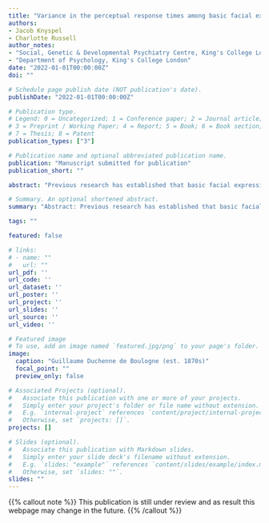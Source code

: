 ```yaml
---
title: "Variance in the perceptual response times among basic facial expressions is best explained by valence and arousal"
authors:
- Jacob Knyspel
- Charlotte Russell
author_notes: 
- "Social, Genetic & Developmental Psychiatry Centre, King's College London"
- "Department of Psychology, King's College London"
date: "2022-01-01T00:00:00Z"
doi: ""

# Schedule page publish date (NOT publication's date).
publishDate: "2022-01-01T00:00:00Z"

# Publication type.
# Legend: 0 = Uncategorized; 1 = Conference paper; 2 = Journal article;
# 3 = Preprint / Working Paper; 4 = Report; 5 = Book; 6 = Book section;
# 7 = Thesis; 8 = Patent
publication_types: ["3"]

# Publication name and optional abbreviated publication name.
publication: "Manuscript submitted for publication"
publication_short: ""

abstract: "Previous research has established that basic facial expressions vary considerably in terms of the speed with which they are perceived, including those which are often said to have similar levels of dimensional factors such as valence and arousal. This study aimed (1) to replicate these previous findings; (2) to compare statistical models of response time data based on the discrete factor of basic emotions and the dimensional factors of valence and arousal; and (3) to investigate the potential effects of ethnicity and current emotional state. Participants completed an online task in which they were presented with emotional phrases, followed by facial expression images, and were instructed to report whether each combination matched as quickly as possible. The emotional phrases used were independently piloted to ensure suitability for inclusion. While variance in response times among basic facial expressions was found, this was notably more minimal than in some previous research, something which is attributed to methodological differences. Statistical models based on discrete emotions and valence/arousal were found to fit the data equally well, indicating that variance in response times among expressions did not need to be explained beyond valence and arousal alone. Neither ethnicity nor current emotional state were found to affect response times. These findings suggest that temporal facial expression perception research might best focus on dimensional factors such as valence and arousal moving forward."

# Summary. An optional shortened abstract.
summary: "Abstract: Previous research has established that basic facial expressions vary considerably in terms of the speed with which they are perceived, including those which are often said to have similar levels of dimensional factors such as valence and arousal. This study aimed (1) to replicate these previous findings; (2) to compare statistical models of response time data based on the discrete factor of basic emotions and the dimensional factors of valence and arousal; and (3) to investigate the potential effects of ethnicity and current emotional state. *Continue reading...*"

tags: ""

featured: false

# links:
# - name: ""
#   url: ""
url_pdf: ''
url_code: ''
url_dataset: ''
url_poster: ''
url_project: ''
url_slides: ''
url_source: ''
url_video: ''

# Featured image
# To use, add an image named `featured.jpg/png` to your page's folder. 
image:
  caption: "Guillaume Duchenne de Boulogne (est. 1870s)"
  focal_point: ""
  preview_only: false

# Associated Projects (optional).
#   Associate this publication with one or more of your projects.
#   Simply enter your project's folder or file name without extension.
#   E.g. `internal-project` references `content/project/internal-project/index.md`.
#   Otherwise, set `projects: []`.
projects: []

# Slides (optional).
#   Associate this publication with Markdown slides.
#   Simply enter your slide deck's filename without extension.
#   E.g. `slides: "example"` references `content/slides/example/index.md`.
#   Otherwise, set `slides: ""`.
slides: ""
---
```


{{% callout note %}}
This publication is still under review and as result this webpage may change in the future.
{{% /callout %}}
